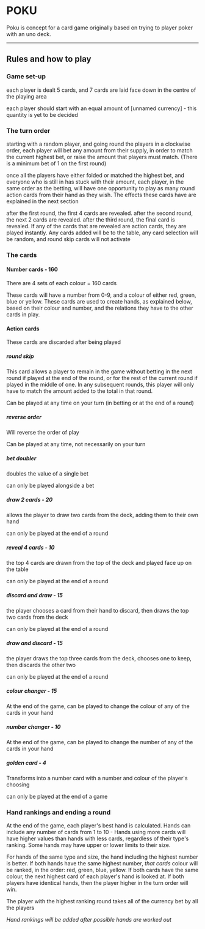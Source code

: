 # POKU

Poku is concept for a card game originally based on trying to player poker with an uno deck. 

___


## Rules and how to play

### Game set-up

each player is dealt 5 cards, and 7 cards are laid face down in the centre of the playing area

each player should start with an equal amount of [unnamed currency] - this quantity is yet to be decided

### The turn order

starting with a random player, and going round the players in a clockwise order, each player will bet any amount from their supply, in order to match the current highest bet, or raise the amount that players must match. (There is a minimum bet of 1 on the first round)

once all the players have either folded or matched the highest bet, and everyone who is still in has stuck with their amount, each player, in the same order as the betting, will have one opportunity to play as many round action cards from their hand as they wish. The effects these cards have are explained in the next section

after the first round, the first 4 cards are revealed. after the second round, the next 2 cards are revealed. after the third round, the final card is revealed. If any of the cards that are revealed are action cards, they are played instantly. Any cards added will be to the table, any card selection will be random, and round skip cards will not activate

### The cards

#### Number cards - 160

There are 4 sets of each colour = 160 cards

These cards will have a number from 0-9, and a colour of either red, green, blue or yellow. These cards are used to create hands, as explained below, based on their colour and number, and the relations they have to the other cards in play.

#### Action cards

These cards are discarded after being played

##### round skip

This card allows a player to remain in the game without betting in the next round if played at the end of the round, or for the rest of the current round if played in the middle of one. In any subsequent rounds, this player will only have to match the amount added to the total in that round.

Can be played at any time on your turn (in betting or at the end of a round)

##### reverse order

Will reverse the order of play

Can be played at any time, not necessarily on your turn

##### bet doubler

doubles the value of a single bet

can only be played alongside a bet

##### draw 2 cards - 20

allows the player to draw two cards from the deck, adding them to their own hand

can only be played at the end of a round

##### reveal 4 cards - 10

the top 4 cards are drawn from the top of the deck and played face up on the table

can only be played at the end of a round

##### discard and draw - 15

the player chooses a card from their hand to discard, then draws the top two cards from the deck

can only be played at the end of a round

##### draw and discard - 15

the player draws the top three cards from the deck, chooses one to keep, then discards the other two

can only be played at the end of a round

##### colour changer - 15

At the end of the game, can be played to change the colour of any of the cards in your hand

##### number changer - 10

At the end of the game, can be played to change the number of any of the cards in your hand

##### golden card - 4

Transforms into a number card with a number and colour of the player's choosing

can only be played at the end of a game

### Hand rankings and ending a round

At the end of the game, each player's best hand is calculated. Hands can include any number of cards from 1 to 10 - Hands using more cards will have higher values than hands with less cards, regardless of their type's ranking. Some hands may have upper or lower limits to their size.

For hands of the same type and size, the hand including the highest number is better. If both hands have the same highest number, *that cards* colour will be ranked, in the order: red, green, blue, yellow. If both cards have the same colour, the next highest card of each player's hand is looked at. If both players have identical hands, then the player higher in the turn order will win. 

The player with the highest ranking round takes all of the currency bet by all the players

*Hand rankings will be added after possible hands are worked out*
